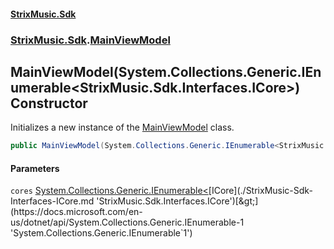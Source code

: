#### [StrixMusic.Sdk](./index.md 'index')
### [StrixMusic.Sdk](./StrixMusic-Sdk.md 'StrixMusic.Sdk').[MainViewModel](./StrixMusic-Sdk-MainViewModel.md 'StrixMusic.Sdk.MainViewModel')
## MainViewModel(System.Collections.Generic.IEnumerable&lt;StrixMusic.Sdk.Interfaces.ICore&gt;) Constructor
Initializes a new instance of the [MainViewModel](./StrixMusic-Sdk-MainViewModel.md 'StrixMusic.Sdk.MainViewModel') class.  
```csharp
public MainViewModel(System.Collections.Generic.IEnumerable<StrixMusic.Sdk.Interfaces.ICore> cores);
```
#### Parameters
<a name='StrixMusic-Sdk-MainViewModel-MainViewModel(System-Collections-Generic-IEnumerable-StrixMusic-Sdk-Interfaces-ICore-)-cores'></a>
`cores` [System.Collections.Generic.IEnumerable&lt;](https://docs.microsoft.com/en-us/dotnet/api/System.Collections.Generic.IEnumerable-1 'System.Collections.Generic.IEnumerable`1')[ICore](./StrixMusic-Sdk-Interfaces-ICore.md 'StrixMusic.Sdk.Interfaces.ICore')[&gt;](https://docs.microsoft.com/en-us/dotnet/api/System.Collections.Generic.IEnumerable-1 'System.Collections.Generic.IEnumerable`1')  
  
